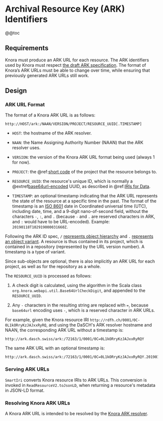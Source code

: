 <!---
Copyright © 2015-2019 the contributors (see Contributors.md).

This file is part of Knora.

Knora is free software: you can redistribute it and/or modify
it under the terms of the GNU Affero General Public License as published
by the Free Software Foundation, either version 3 of the License, or
(at your option) any later version.

Knora is distributed in the hope that it will be useful,
but WITHOUT ANY WARRANTY; without even the implied warranty of
MERCHANTABILITY or FITNESS FOR A PARTICULAR PURPOSE.  See the
GNU Affero General Public License for more details.

You should have received a copy of the GNU Affero General Public
License along with Knora.  If not, see <http://www.gnu.org/licenses/>.
-->

# Archival Resource Key (ARK) Identifiers

@@toc

## Requirements

Knora must produce an ARK URL for each resource. The ARK identifiers used
by Knora must respect
[the draft ARK specification](https://tools.ietf.org/html/draft-kunze-ark-18). The format of Knora’s ARK URLs must be able to change over
time, while ensuring that previously generated ARK URLs still work.

## Design

### ARK URL Format

The format of a Knora ARK URL is as follows:

```
http://HOST/ark:/NAAN/VERSION/PROJECT/RESOURCE_UUID[.TIMESTAMP]
```

- `HOST`: the hostname of the ARK resolver.

- `NAAN`: the Name Assigning Authority Number (NAAN) that the ARK resolver uses.

- `VERSION`: the version of the Knora ARK URL format being used (always 1 for now).

- `PROJECT`: the @ref:[short code](../../../03-apis/api-v2/knora-iris.md#project-short-codes) of the
  project that the resource belongs to.

- `RESOURCE_UUID`: the resource's unique ID, which is normally a
  @extref[base64url-encoded](rfc:4648#section-5) UUID, as described in
  @ref:[IRIs for Data](../../../03-apis/api-v2/knora-iris.md#iris-for-data).

- `TIMESTAMP`: an optional timestamp indicating that the ARK URL represents
  the state of the resource at a specific time in the past. The format
  of the timestamp is an [ISO 8601](https://www.iso.org/iso-8601-date-and-time-format.html)
  date in Coordinated universal time (UTC), including date, time, and a 9-digit
  nano-of-second field, without the characters `-`, `:`, and `.` (because
  `-` and `.` are reserved characters in ARK, and `:` would have to be URL-encoded).
  Example: `20190118T102919000031660Z`.

Following the ARK ID spec, `/`
[represents object hierarchy](https://tools.ietf.org/html/draft-kunze-ark-18#section-2.5.1)
and `.` [represents an object variant](https://tools.ietf.org/html/draft-kunze-ark-18#section-2.5.2).
A resource is thus contained in its project, which is contained in a
repository (represented by the URL version number). A timestamp is a type of variant.

Since sub-objects are optional, there is also implicitly an ARK URL
for each project, as well as for the repository as a whole.

The `RESOURCE_UUID` is processed as follows:

1. A check digit is calculated, using the algorithm in
   the Scala class `org.knora.webapi.util.Base64UrlCheckDigit`, and appended
   to the `RESOURCE_UUID`.

2. Any `-` characters in the resulting string are replaced with `=`, because
   `base64url` encoding uses `-`, which is a reserved character in ARK URLs.

For example, given the Knora resource IRI `http://rdfh.ch/0001/0C-0L1kORryKzJAJxxRyRQ`,
and using the DaSCH's ARK resolver hostname and NAAN, the corresponding
ARK URL without a timestamp is:

```
http://ark.dasch.swiss/ark:/72163/1/0001/0C=0L1kORryKzJAJxxRyRQY
```

The same ARK URL with an optional timestamp is:

```
http://ark.dasch.swiss/ark:/72163/1/0001/0C=0L1kORryKzJAJxxRyRQY.20190118T102919000031660Z
```

### Serving ARK URLs

`SmartIri` converts Knora resource IRIs to ARK URLs. This conversion is invoked in `ReadResourceV2.toJsonLD`,
when returning a resource's metadata in JSON-LD format.

### Resolving Knora ARK URLs

A Knora ARK URL is intended to be resolved by the [Knora ARK resolver](https://github.com/dhlab-basel/ark-resolver).

